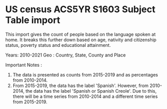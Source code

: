 # US census ACS5YR S1603 Subject Table import

This import gives the count of people based on the language spoken at home. It breaks this further down based on age, nativity and citizenship status, poverty status and educational attainment.

Years: 2010-2021 
Geo : Country, State, County and Place

Important Notes :
1. The data is presented as counts from 2015-2019 and as percentages from 2010-2014.
2. From 2015-2019, the data has the label 'Spanish'. However, from 2010-2014, the data has the label 'Spanish or Spanish Creole'. Due to this, there will be a time series from 2010-2014 and a different time series from 2015-2019.
